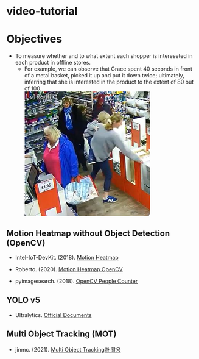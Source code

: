 # video-tutorial

# Objectives

* To measure whether and to what extent each shopper is intereseted in each product in offline stores.
  - For example, we can observe that Grace spent 40 seconds in front of a metal basket, picked it up and put it down twice; ultimately, inferring that she is interested in the product to the extent of 80 out of 100.  
    ![](./assets/shopper-example.JPG)


## Motion Heatmap without Object Detection (OpenCV)

* Intel-IoT-DevKit. (2018). [Motion Heatmap](https://github.com/intel-iot-devkit/python-cv-samples/tree/master/examples/motion-heatmap)
* Roberto. (2020). [Motion Heatmap OpenCV](https://github.com/robertosannazzaro/motion-heatmap-opencv)

* pyimagesearch. (2018). [OpenCV People Counter](https://pyimagesearch.com/2018/08/13/opencv-people-counter/)


## YOLO v5

* Ultralytics. [Official Documents](https://github.com/ultralytics/yolov5)


## Multi Object Tracking (MOT)

* jinmc. (2021). [Multi Object Tracking과 활용](https://walkaroundthedevelop.tistory.com/74)
